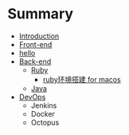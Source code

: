 # Summary

* [Introduction](README.md)
* [Front-end](front-end.md)
* [hello](hello.md)
* [Back-end](back-end.md)
  * [Ruby](ruby.md)
    * [ruby环境搭建 for macos](ruby-install-for-macos.md)
  * [Java](java.md)
* [DevOps](devops.md)
  * Jenkins
  * Docker
  * Octopus



